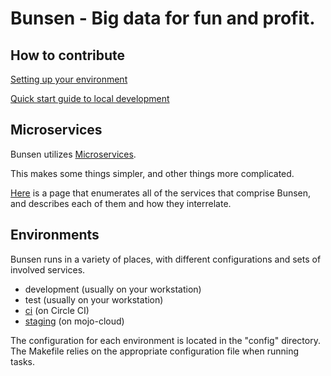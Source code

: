 # Bunsen - Big data for fun and profit.


## How to contribute

[Setting up your environment](docs/setting-up-your-environment.md)

[Quick start guide to local development](docs/local_quickstart.md)


## Microservices

Bunsen utilizes
[Microservices](http://martinfowler.com/articles/microservices.html).

This makes some things simpler, and other things more complicated.

[Here](docs/services/index.md) is a page that enumerates all of the services that comprise Bunsen, and
describes each of them and how they interrelate.


## Environments

Bunsen runs in a variety of places, with different configurations and sets of
involved services.

* development (usually on your workstation)
* test (usually on your workstation)
* [ci](docs/environments/ci.md) (on Circle CI)
* [staging](docs/environments/staging.md) (on mojo-cloud)

The configuration for each environment is located in the "config" directory.
The Makefile relies on the appropriate configuration file when running
tasks.


